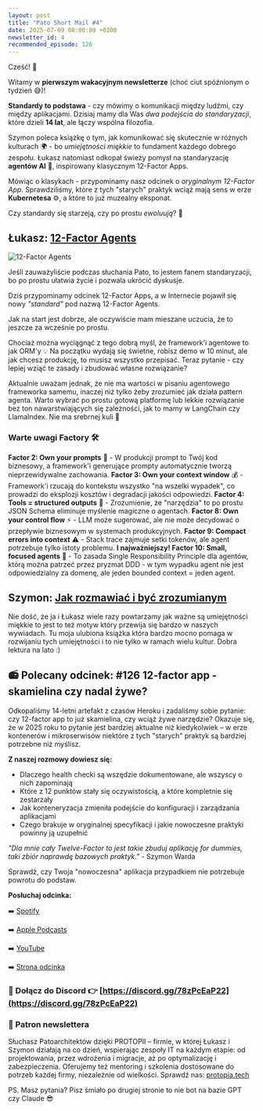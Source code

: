 ```yaml
---
layout: post
title: "Pato Short Mail #4"
date: 2025-07-09 08:00:00 +0200
newsletter_id: 4
recommended_episode: 126
---
```


Cześć! 👋

Witamy w **pierwszym wakacyjnym newsletterze** (choć ciut spóźnionym o tydzień 😅)!

**Standardy to podstawa** - czy mówimy o komunikacji między ludźmi, czy między aplikacjami. Dzisiaj mamy dla Was _dwa podejścia do standaryzacji_, które dzieli **14 lat**, ale łączy wspólna filozofia.

Szymon poleca książkę o tym, jak komunikować się skutecznie w różnych kulturach 🌍 - bo _umiejętności miękkie_ to fundament każdego dobrego zespołu. Łukasz natomiast odkopał świeży pomysł na standaryzację **agentów AI** 🤖, inspirowany klasycznym 12-Factor Apps.

Mówiąc o klasykach - przypominamy nasz odcinek o _oryginalnym 12-Factor App_. Sprawdziliśmy, które z tych "starych" praktyk wciąż mają sens w erze **Kubernetesa** ⚙️, a które to już muzealny eksponat.

Czy standardy się starzeją, czy po prostu _ewoluują_? 🤔


## Łukasz: [12-Factor Agents](https://github.com/humanlayer/12-factor-agents)

![12-Factor Agents](https://patoarchitekci.io/assets/img/mail/2025-07-09-lukasz.png)

Jeśli zauważyliście podczas słuchania Pato, to jestem fanem standaryzacji, bo po prostu ułatwia życie i pozwala ukrócić dyskusje.

Dziś przypominamy odcinek 12-Factor Apps, a w Internecie pojawił się nowy _"standard"_ pod nazwą 12-Factor Agents.

Jak na start jest dobrze, ale oczywiście mam mieszane uczucia, że to jeszcze za wcześnie po prostu.

Chociaż można wyciągnąć z tego dobrą myśl, że framework'i agentowe to jak ORM'y 💡 Na początku wydają się świetne, robisz demo w 10 minut, ale jak chcesz produkcję, to musisz wszystko przepisać. Teraz pytanie - czy lepiej wziąć te zasady i zbudować własne rozwiązanie?

Aktualnie uważam jednak, że nie ma wartości w pisaniu agentowego frameworka samemu, inaczej niż tylko żeby zrozumieć jak działa pattern agenta. Warto wybrać po prostu gotową platformę lub lekkie rozwiązanie bez ton nawarstwiających się zależności, jak to mamy w LangChain czy LlamaIndex. Nie ma srebrnej kuli 🎯
### Warte uwagi Factory 🛠️
**Factor 2: Own your prompts** 📝 - W produkcji prompt to Twój kod biznesowy, a framework'i generujące prompty automatycznie tworzą nieprzewidywalne zachowania.
**Factor 3: Own your context window** 💰 - Framework'i rzucają do kontekstu wszystko "na wszelki wypadek", co prowadzi do eksplozji kosztów i degradacji jakości odpowiedzi.
**Factor 4: Tools = structured outputs** 🔧 - Zrozumienie, że "narzędzia" to po prostu JSON Schema eliminuje myślenie magiczne o agentach.
**Factor 8: Own your control flow** ⚡ - LLM może sugerować, ale nie może decydować o przepływie biznesowym w systemach produkcyjnych.
**Factor 9: Compact errors into context** ⚠️ - Stack trace zajmuje setki tokenów, ale agent potrzebuje tylko istoty problemu.
**I najważniejszy! Factor 10: Small, focused agents** 🎯 - To zasada Single Responsibility Principle dla agentów, którą można patrzeć przez pryzmat DDD - w tym wypadku agent nie jest odpowiedzialny za domenę, ale jeden bounded context = jeden agent.


## Szymon: [Jak rozmawiać i być zrozumianym](https://www.goodreads.com/book/show/22085568-the-culture-map)


Nie dość, że ja i Łukasz wiele razy powtarzamy jak ważne są umiejętności miękkie to jest to też motyw który przewija się bardzo w naszych wywiadach. Tu moja ulubiona książka która bardzo mocno pomaga w rozwijaniu tych umiejętności i to nie tylko w ramach wielu kultur. Dobra lektura na lato :)



## 📻 Polecany odcinek: #126 12-factor app - skamielina czy nadal żywe?


Odkopaliśmy 14-letni artefakt z czasów Heroku i zadaliśmy sobie pytanie: czy 12-factor app to już skamielina, czy wciąż żywe narzędzie? Okazuje się, że w 2025 roku to pytanie jest bardziej aktualne niż kiedykolwiek – w erze kontenerów i mikroserwisów niektóre z tych "starych" praktyk są bardziej potrzebne niż myślisz.

**Z naszej rozmowy dowiesz się:**
- Dlaczego health checki są wszędzie dokumentowane, ale wszyscy o nich zapominają 
- Które z 12 punktów stały się oczywistością, a które kompletnie się zestarzały  
- Jak konteneryzacja zmieniła podejście do konfiguracji i zarządzania aplikacjami  
- Czego brakuje w oryginalnej specyfikacji i jakie nowoczesne praktyki powinny ją uzupełnić

_"Dla mnie cały Twelve-Factor to jest takie zbuduj aplikację for dummies, taki zbiór naprawdę bazowych praktyk."_ - Szymon Warda

Sprawdź, czy Twoja "nowoczesna" aplikacja przypadkiem nie potrzebuje powrotu do podstaw.


**Posłuchaj odcinka:**

➡️ [Spotify](https://open.spotify.com/episode/25HVjn94fj1SMGwqVvZzb4)

➡️ [Apple Podcasts](https://podcasts.apple.com/pl/podcast/12-factor-app-skamielina-czy-nadal-%C5%BCywe/id1477067604?i=1000673536870&uo=4)

➡️ [YouTube](https://www.youtube.com/watch?v=D6L-tlycBgA)

➡️ [Strona odcinka](https://patoarchitekci.io/126/)


### 🤝 Dołącz do Discord 👉 [https://discord.gg/78zPcEaP22](https://discord.gg/78zPcEaP22)

### 🏢 Patron newslettera
Słuchasz Patoarchitektów dzięki PROTOPII – firmie, w której Łukasz i Szymon działają na co dzień, wspierając zespoły IT na każdym etapie: od projektowania, przez wdrożenia i migracje, aż po optymalizację i zabezpieczenia. Oferujemy też mentoring i szkolenia dostosowane do potrzeb każdej firmy, niezależnie od wielkości. Sprawdź nas: [protopia.tech](https://protopia.tech/)

PS. Masz pytania? Pisz śmiało po drugiej stronie to nie bot na bazie GPT czy Claude 😎